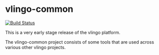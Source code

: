 # vlingo-common

[![Build Status](https://travis-ci.org/d-led/vlingo-common.svg?branch=master)](https://travis-ci.org/d-led/vlingo-common)

This is a very early stage release of the vlingo platform.

The vlingo-common project consists of some tools that are used across
various other vlingo projects.

